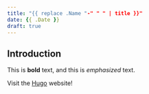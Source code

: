 ```yaml
---
title: "{{ replace .Name "-" " " | title }}"
date: {{ .Date }}
draft: true
---
```


## Introduction

This is **bold** text, and this is *emphasized* text.

Visit the [Hugo](https://gohugo.io) website!